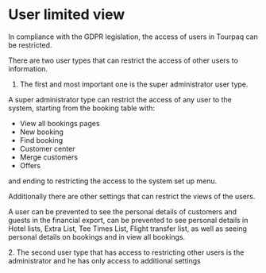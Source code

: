 # User limited view

In compliance with the GDPR legislation, the access of users in Tourpaq can be restricted.&#x20;

There are two user types that can restrict the access of other users to information.&#x20;

1. The first and most important one is the super administrator user type.&#x20;

A super administrator type can restrict the access of any user to the system, starting from the booking table with:&#x20;

* View all bookings pages
* New booking&#x20;
* Find booking
* &#x20;Customer center&#x20;
* Merge customers&#x20;
* Offers&#x20;

and ending to restricting the access to the system set up menu.&#x20;

Additionally there are other settings that can restrict the views of the users.&#x20;

A user can be prevented to see the personal details of customers and guests in the financial export, can be prevented to see personal details in Hotel lists, Extra List, Tee Times List, Flight transfer list, as well as seeing personal details on bookings and in view all bookings.

2\. The second user type that has access to restricting other users is the administrator and he has only access to additional settings
